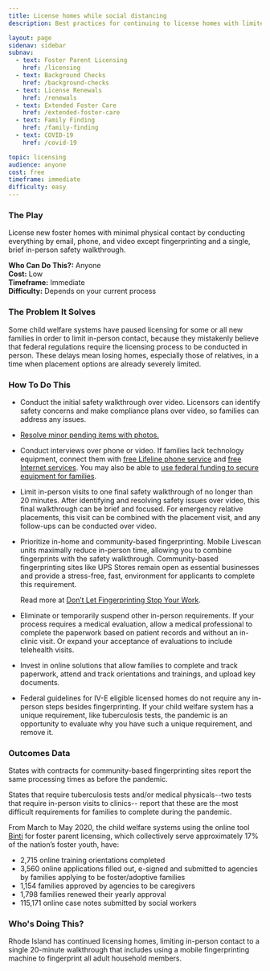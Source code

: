 ```yaml
---
title: License homes while social distancing
description: Best practices for continuing to license homes with limited in-person contact.

layout: page
sidenav: sidebar
subnav:
  - text: Foster Parent Licensing
    href: /licensing
  - text: Background Checks
    href: /background-checks
  - text: License Renewals
    href: /renewals
  - text: Extended Foster Care
    href: /extended-foster-care
  - text: Family Finding
    href: /family-finding
  - text: COVID-19
    href: /covid-19

topic: licensing
audience: anyone
cost: free
timeframe: immediate
difficulty: easy
---
```



### The Play

License new foster homes with minimal physical contact by conducting everything by email, phone, and video except fingerprinting and a single, brief in-person safety walkthrough.

**Who Can Do This?:**
Anyone<br />
**Cost:**
Low<br />
**Timeframe:**
Immediate<br />
**Difficulty:**
Depends on your current process<br />

### The Problem It Solves

Some child welfare systems have paused licensing for some or all new families in order to limit in-person contact, because they mistakenly believe that federal regulations require the licensing process to be conducted in person. These delays mean losing homes, especially those of relatives, in a time when placement options are already severely limited.

### How To Do This

* Conduct the initial safety walkthrough over video. Licensors can identify safety concerns and make compliance plans over video, so families can address any issues.

* [Resolve minor pending items with photos.](https://www.childwelfareplaybook.com/playbook/resolve_minor_pending_items_with_photos)

* Conduct interviews over phone or video. If families lack technology equipment, connect them with [free Lifeline phone service](https://data.usac.org/publicreports/CompaniesNearMe/Download/Report) and [free Internet services](https://thinkofus.gitbook.io/command-center/resources/foster-youth/technology#i-cannot-afford-to-buy-access-to-the-internet). You may also be able to [use federal funding to secure equipment for families](https://thinkofusteam.app.box.com/s/joy9mrzgr4yjw997tjdi5dib1z6f1y4v).

* Limit in-person visits to one final safety walkthrough of no longer than 20 minutes. After identifying and resolving safety issues over video, this final walkthrough can be brief and focused. For emergency relative placements, this visit can be combined with the placement visit, and any follow-ups can be conducted over video.

* Prioritize in-home and community-based fingerprinting. Mobile Livescan units maximally reduce in-person time, allowing you to combine fingerprints with the safety walkthrough. Community-based fingerprinting sites like UPS Stores remain open as essential businesses and provide a stress-free, fast, environment for applicants to complete this requirement.

  Read more at [Don’t Let Fingerprinting Stop Your Work](https://thinkofus.gitbook.io/command-center/resources/agencies/dont-let-fingerprinting-stop-your-work).

* Eliminate or temporarily suspend other in-person requirements. If your process requires a medical evaluation, allow a medical professional to complete the paperwork based on patient records and without an in-clinic visit. Or expand your acceptance of evaluations to include telehealth visits.

* Invest in online solutions that allow families to complete and track paperwork, attend and track orientations and trainings, and upload key documents.

* Federal guidelines for IV-E eligible licensed homes do not require any in-person steps besides fingerprinting. If your child welfare system has a unique requirement, like tuberculosis tests, the pandemic is an opportunity to evaluate why you have such a unique requirement, and remove it.


### Outcomes Data

States with contracts for community-based fingerprinting sites report the same processing times as before the pandemic.

States that require tuberculosis tests and/or medical physicals--two tests that require in-person visits to clinics-- report that these are the most difficult requirements for families to complete during the pandemic.

From March to May 2020, the child welfare systems using the online tool [Binti](https://www.binti.com) for foster parent licensing, which collectively serve approximately 17% of the nation’s foster youth, have:
- 2,715 online training orientations completed
- 3,560 online applications filled out, e-signed and submitted to agencies by families applying to be foster/adoptive families
- 1,154 families approved by agencies to be caregivers
- 1,798 families renewed their yearly approval
- 115,171 online case notes submitted by social workers


### Who's Doing This?

Rhode Island has continued licensing homes, limiting in-person contact to a single 20-minute walkthrough that includes using a mobile fingerprinting machine to fingerprint all adult household members.